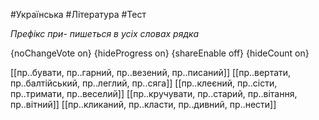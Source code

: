#Українська #Література #Тест

*Префікс при- пишеться в усіх словах рядка*

{noChangeVote on}
{hideProgress on}
{shareEnable off}
{hideCount on}

[[пр..бувати, пр..гарний, пр..везений, пр..писаний]]
[[пр..вертати, пр..балтійський, пр..леглий, пр..сяга]]
[[пр..клеєний, пр..сісти, пр..тримати, пр..веселий]]
[[пр..кручувати, пр..старий, пр..вітання, пр..вітний]]
[[пр..кликаний, пр..класти, пр..дивний, пр..нести]]

